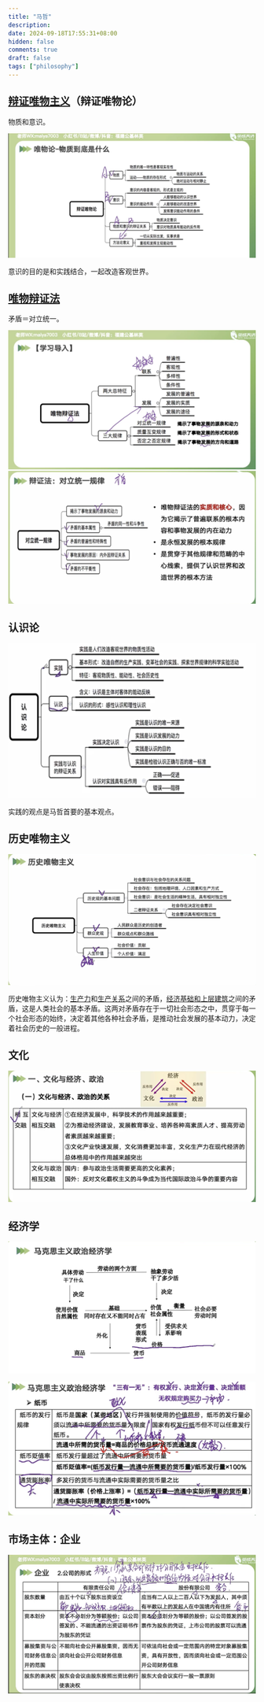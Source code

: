 ```yaml
---
title: "马哲"
description: 
date: 2024-09-18T17:55:31+08:00
hidden: false
comments: true
draft: false
tags: ["philosophy"]
---
```

## [辩证唯物主义](https://zh.wikipedia.org/wiki/%E8%BE%A9%E8%AF%81%E5%94%AF%E7%89%A9%E4%B8%BB%E4%B9%89)（辩证唯物论）

物质和意识。

![1726714781471](image/马哲/1726714781471.png)

意识的目的是和实践结合，一起改造客观世界。

## [唯物辩证法](https://zh.wikipedia.org/wiki/%E5%94%AF%E7%89%A9%E8%BE%A9%E8%AF%81%E6%B3%95)

矛盾＝对立统一。

![1726715117551](image/马哲/1726715117551.png)![1726715254074](image/马哲/1726715254074.png)

## 认识论

![1726715442370](image/马哲/1726715442370.png)

实践的观点是马哲首要的基本观点。

## 历史唯物主义

![1726727093170](image/马哲/1726727093170.png)

历史唯物主义认为：[生产力](https://zh.wikipedia.org/wiki/%E7%94%9F%E4%BA%A7%E5%8A%9B%E7%90%86%E8%AE%BA "生产力理论")和[生产关系](https://zh.wikipedia.org/wiki/%E7%94%9F%E4%BA%A7%E5%85%B3%E7%B3%BB "生产关系")之间的矛盾，[经济基础和上层建筑](https://zh.wikipedia.org/wiki/%E7%BB%8F%E6%B5%8E%E5%9F%BA%E7%A1%80%E5%92%8C%E4%B8%8A%E5%B1%82%E5%BB%BA%E7%AD%91 "经济基础和上层建筑")之间的矛盾，这是人类社会的基本矛盾。这两对矛盾存在于一切社会形态之中，贯穿于每一个社会形态的始终，决定着其他各种社会矛盾，是推动社会发展的基本动力，决定着社会历史的一般进程。

## 文化

![1726727147679](image/马哲/1726727147679.png)

## 经济学

![1726801660682](image/马哲/1726801660682.png)

![1726801731693](image/马哲/1726801731693.png)

## 市场主体：企业

![1726807364416](image/马哲/1726807364416.png)
